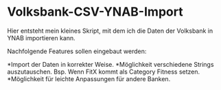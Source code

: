 
# Volksbank-CSV-YNAB-Import

Hier entsteht mein kleines Skript,
mit dem ich die Daten der Volksbank in YNAB importieren kann.

Nachfolgende Features sollen eingebaut werden:

*Import der Daten in korrekter Weise.
*Möglichkeit verschiedene Strings auszutauschen. Bsp. Wenn FitX kommt als Category Fitness setzen.
*Möglichkeit für leichte Anpassungen für andere Banken.